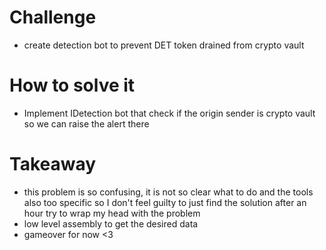 # Challenge
- create detection bot to prevent DET token drained from crypto vault 

# How to solve it
- Implement IDetection bot that check if the origin sender is crypto vault so we can raise the alert there

# Takeaway
- this problem is so confusing, it is not so clear what to do and the tools also too specific so I don't feel guilty to just find the solution after an hour try to wrap my head with the problem
- low level assembly to get the desired data
- gameover for now <3